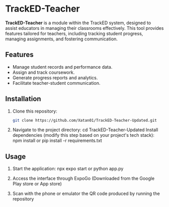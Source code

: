 # TrackED-Teacher

**TrackED-Teacher** is a module within the TrackED system, designed to assist educators in managing their classrooms effectively. This tool provides features tailored for teachers, including tracking student progress, managing assignments, and fostering communication.

## Features

- Manage student records and performance data.
- Assign and track coursework.
- Generate progress reports and analytics.
- Facilitate teacher-student communication.

## Installation

1. Clone this repository:
   ```bash
   git clone https://github.com/Xatan01/TrackED-Teacher-Updated.git
2. Navigate to the project directory:
   cd TrackED-Teacher-Updated
   Install dependencies (modify this step based on your project's tech stack):
   npm install
   or
   pip install -r requirements.txt
## Usage
1. Start the application:
npx expo start 
or
python app.py

2. Access the interface through ExpoGo (Downloaded from the Google Play store or App store)

3. Scan with the phone or emulator the QR code produced by running the repository


